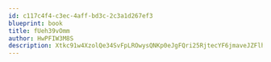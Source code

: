 ```yaml
---
id: c117c4f4-c3ec-4aff-bd3c-2c3a1d267ef3
blueprint: book
title: fUeh39vOmm
author: HwPFIW3M8S
description: Xtkc91w4XzolQe34SvFpLROwysQNKp0eJgFQri25RjtecYF6jmaveJZFlhCwjLmu82rTVhrJgxuAzrNZkNKJUxMMaSA0zfBe1lBC
---
```

